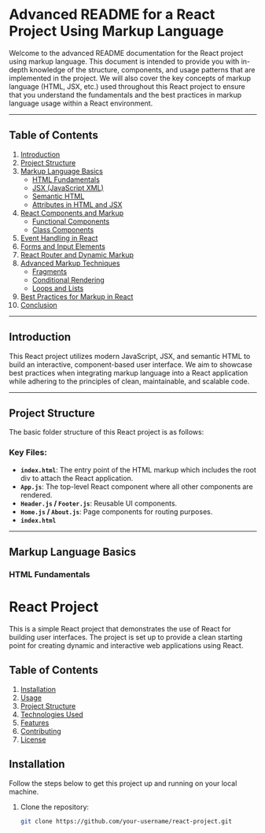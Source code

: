 # Advanced README for a React Project Using Markup Language

Welcome to the advanced README documentation for the React project using markup language. This document is intended to provide you with in-depth knowledge of the structure, components, and usage patterns that are implemented in the project. We will also cover the key concepts of markup language (HTML, JSX, etc.) used throughout this React project to ensure that you understand the fundamentals and the best practices in markup language usage within a React environment.

---

## Table of Contents

1. [Introduction](#introduction)
2. [Project Structure](#project-structure)
3. [Markup Language Basics](#markup-language-basics)
   - [HTML Fundamentals](#html-fundamentals)
   - [JSX (JavaScript XML)](#jsx-javascript-xml)
   - [Semantic HTML](#semantic-html)
   - [Attributes in HTML and JSX](#attributes-in-html-and-jsx)
4. [React Components and Markup](#react-components-and-markup)
   - [Functional Components](#functional-components)
   - [Class Components](#class-components)
5. [Event Handling in React](#event-handling-in-react)
6. [Forms and Input Elements](#forms-and-input-elements)
7. [React Router and Dynamic Markup](#react-router-and-dynamic-markup)
8. [Advanced Markup Techniques](#advanced-markup-techniques)
   - [Fragments](#fragments)
   - [Conditional Rendering](#conditional-rendering)
   - [Loops and Lists](#loops-and-lists)
9. [Best Practices for Markup in React](#best-practices-for-markup-in-react)
10. [Conclusion](#conclusion)

---

## Introduction

This React project utilizes modern JavaScript, JSX, and semantic HTML to build an interactive, component-based user interface. We aim to showcase best practices when integrating markup language into a React application while adhering to the principles of clean, maintainable, and scalable code.

---

## Project Structure

The basic folder structure of this React project is as follows:



### Key Files:
- **`index.html`**: The entry point of the HTML markup which includes the root div to attach the React application.
- **`App.js`**: The top-level React component where all other components are rendered.
- **`Header.js` / `Footer.js`**: Reusable UI components.
- **`Home.js` / `About.js`**: Page components for routing purposes.
- **`index.html`** 
---

## Markup Language Basics

### HTML Fundamentals




# React Project

This is a simple React project that demonstrates the use of React for building user interfaces. The project is set up to provide a clean starting point for creating dynamic and interactive web applications using React.

## Table of Contents

1. [Installation](#installation)
2. [Usage](#usage)
3. [Project Structure](#project-structure)
4. [Technologies Used](#technologies-used)
5. [Features](#features)
6. [Contributing](#contributing)
7. [License](#license)

## Installation

Follow the steps below to get this project up and running on your local machine.

1. Clone the repository:

   ```bash
   git clone https://github.com/your-username/react-project.git

